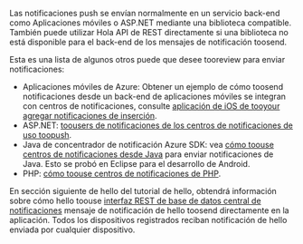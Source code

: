 

Las notificaciones push se envían normalmente en un servicio back-end como Aplicaciones móviles o ASP.NET mediante una biblioteca compatible. También puede utilizar Hola API de REST directamente si una biblioteca no está disponible para el back-end de los mensajes de notificación toosend. 

Esta es una lista de algunos otros puede que desee tooreview para enviar notificaciones:

* Aplicaciones móviles de Azure: Obtener un ejemplo de cómo toosend notificaciones desde un back-end de aplicaciones móviles se integran con centros de notificaciones, consulte [aplicación de iOS de tooyour agregar notificaciones de inserción](../articles/app-service-mobile/app-service-mobile-ios-get-started-push.md).  
* ASP.NET: [toousers de notificaciones de los centros de notificaciones de uso toopush](../articles/notification-hubs/notification-hubs-aspnet-backend-ios-apple-apns-notification.md).
* Java de concentrador de notificación Azure SDK: vea [cómo toouse centros de notificaciones desde Java](../articles/notification-hubs/notification-hubs-java-push-notification-tutorial.md) para enviar notificaciones de Java. Esto se probó en Eclipse para el desarrollo de Android.
* PHP: [cómo toouse centros de notificaciones de PHP](../articles/notification-hubs/notification-hubs-php-push-notification-tutorial.md).

En sección siguiente de hello del tutorial de hello, obtendrá información sobre cómo hello toouse [interfaz REST de base de datos central de notificaciones](http://msdn.microsoft.com/library/windowsazure/dn223264.aspx) mensaje de notificación de hello toosend directamente en la aplicación. Todos los dispositivos registrados reciban notificación de hello enviada por cualquier dispositivo.  

